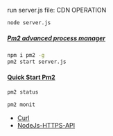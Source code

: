run server.js file: CDN OPERATION
```bash
node server.js
```

##### [Pm2 advanced process manager](https://pm2.keymetrics.io/)
```bash
npm i pm2 -g
pm2 start server.js
```
#### [Quick Start Pm2](https://pm2.keymetrics.io/docs/usage/quick-start/)

```bash
pm2 status
```

```bash
pm2 monit
```

* [Curl](https://curl.se/)
* [NodeJs-HTTPS-API](https://nodejs.org/api/https.html)
  
